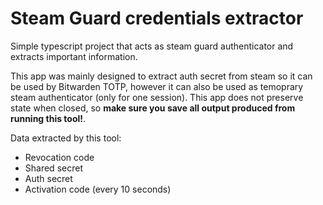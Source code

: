 # Steam Guard credentials extractor
Simple typescript project that acts as steam guard authenticator and extracts important information.

This app was mainly designed to extract auth secret from steam so it can be used by Bitwarden TOTP,
however it can also be used as temoprary steam authenticator (only for one session). This app does not preserve state when closed, 
so **make sure you save all output produced from running this tool!**.

Data extracted by this tool:
  - Revocation code
  - Shared secret
  - Auth secret
  - Activation code (every 10 seconds)
